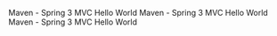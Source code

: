 Maven - Spring 3 MVC Hello World
Maven - Spring 3 MVC Hello World
Maven - Spring 3 MVC Hello World

